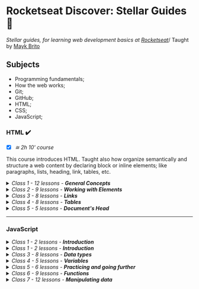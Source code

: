 # Rocketseat Discover: Stellar Guides​ :rocket:

_Stellar guides, for learning web development basics at [Rocketseat](https://rocketseat.com.br/)_/
Taught by [Mayk Brito](https://github.com/maykbrito/)

## Subjects

- Programming fundamentals;
- How the web works;
- Git;
- GitHub; ​​
- HTML;
- CSS;
- JavaScript;

### HTML :heavy_check_mark:

- [x] _≅ 2h 10' course_

This course introduces HTML. Taught also how organize semantically and structure a web content by declaring block or inline elements; like paragraphs, lists, heading, link, tables, etc.

<details>
     <summary><em>Class 1 - 12 lessons - <strong>General Concepts</strong></em>
     </summary>
<ol>
	<li>☑️ Opening </li>
    <li>☑️ Installing the HTML preview plugin</li>
    <li>☑️ What is HTML</li>
    <li>☑️ Comments</li>
	<li>☑️ Tag's anatomy</li>
    <li>☑️ Attributes</li>
    <li>☑️ Global Attributes</li>
	<li>☑️ Nesting and hierarchy</li>
    <li>☑️ Let's Practice!</li>   
    <li>☑️ Reserved keywords</li>   
    <li>☑️ Document's anatomy</li>   
    <li>☑️ Creating projects</li>
    </ol>
 </details>
 <details>
     <summary><em>Class 2 - 9 lessons - <strong>Working with Elements</strong></em>
     </summary>
<ol>
	<li>☑️ Semantics </li>
    <li>☑️ Headings and paragraphs</li>
    <li>☑️ Lists</li>
    <li>☑️ Quotations</li>
	<li>☑️ Abbreviations</li>
    <li>☑️ Adresses</li>
    <li>☑️ Description list</li>
	<li>☑️ Displaying code</li>
    <li>☑️ General elements</li>   
    <li>☑️ Reserved keywords</li>   
    <li>☑️ Document's anatomy</li>   
    <li>☑️ Generic container elements</li>
    </ol>
 </details>
  <details>
     <summary><em>Class 3 - 8 lessons - <strong>Links</strong></em>
     </summary>
<ol>
	<li>☑️ Presenting anchor tag</li>
	<li>☑️ Using &lt;a&gt;</li>
	<li>☑️ &lt;a&gt; and its within content</li>
	<li>☑️ URLs and paths</li>
	<li>☑️ How to navigate on directories</li>
	<li>☑️ Absolute paths and relative paths</li>
	<li>☑️ Assessment</li>
	<li>☑️ Assessment guided solution</li>
    </ol>
 </details>
  <details>
     <summary><em>Class 4 - 8 lessons - <strong>Tables</strong></em>
     </summary>
<ol>
	<li>☑️ Tables</li>
	<li>☑️ Basic table</li>
	<li>☑️ Organizing table</li>
	<li>☑️ Complex table</li>
	<li>☑️ Complex THead</li>
	<li>☑️ Complex TBody</li>
	<li>☑️ Improving with colgroup</li>
	<li>☑️ Improving accessibility</li>
    </ol>
 </details>
  <details>
     <summary><em>Class 5 - 5 lessons - <strong>Document's Head</strong></em>
     </summary>
<ol>
	<li>☑️ &lt;head&gt;</li>
	<li>☑️ &lt;meta&gt;</li>
	<li>☑️ Favicon</li>
	<li>☑️ Meta SEO</li>
	<li>☑️ Meta Social</li>
    </ol>
 </details>
<hr>

### JavaScript

<details>
    <summary>
        <em>Class 1 - 2 lessons - <strong>Introduction</strong></em>
    </summary>
    <ol>
	    <li>☑️ Opening</li>
	    <li>☑️ What is JavaScript</li>
    </ol>
</details>

<details>
    <summary>
        <em>Class 1 - 2 lessons - <strong>Introduction</strong></em>
    </summary>
    <ol>
    	<li>☑️ JavaScript Syntax</li>
	    <li>☑️ How to run JavaScript</li>
	    <li>☑️ Adding JS files to your front-end project</li>
	    <li>☑️ Comments in JavaScript</li>
    </ol>
</details>

<details>
    <summary>
        <em>Class 3 - 8 lessons - <strong>Data types</strong></em>
    </summary>
    <ol>
    	<li>☑️ Introduction to data types</li>
    	<li>☑️ String</li>
    	<li>☑️ Number</li>
    	<li>☑️ Boolean  </li>
    	<li>☑️ Undefined vs Null</li>
    	<li>☑️ Object</li>
    	<li>☑️ Array</li>
    	<li>☑️ Conclusion</li>
    </ol>
</details>

<details>
    <summary>
        <em>Class 4 - 5 lessons - <strong>Variables</strong></em>
    </summary>
    <ol>
    	<li>☑️ Knowing variables</li>
    	<li>☑️ Dynamic types</li>
    	<li>☑️ Scope and var keyword</li>
    	<li>☑️ Scope, let and const</li>
    	<li>☑️ Naming variables</li>
    </ol>
</details>

<details>
    <summary>
        <em>Class 5 - 6 lessons - <strong>Practicing and going further</strong></em>
    </summary>
    <ol>
    	<li>☑️ Declaration assignment var</li>
    	<li>☑️ Grouping declarations</li>
    	<li>☑️ Concatenation and interpolation</li>
    	<li>☑️ Objects</li>
    	<li>☑️ Arrays</li>
    	<li>☑️ Exercises</li>
    </ol>
</details>

<details>
    <summary>
        <em>Class 6 - 9 lessons - <strong>Functions</strong></em>
    </summary>
    <ol>
    	<li>☑️ Functions</li>
    	<li>☑️ Arguments and parameters</li>
    	<li>☑️ Obtaining values by return</li>
    	<li>☑️ Another glaze into functions</li>
    	<li>☑️ Function scope</li>
    	<li>☑️ Function hoisting</li>
    	<li>☑️ Function hoisting</li>
    	<li>☑️ Arrow function</li>
    	<li>☑️ Callback function</li>
    	<li>☑️ Constructor functions</li>
    </ol>
</details>

<details>
    <summary>
        <em>Class 7 - 12 lessons - <strong>Manipulating data</strong></em>
    </summary>
    <ol>
    	<li>☑️ Prototype chain</li>
    </ol>
</details>
